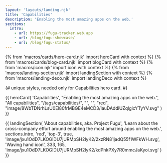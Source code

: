 ```yaml
---
layout: 'layouts/landing.njk'
title: 'Capabilities'
description: 'Enabling the most amazing apps on the web.'
sections:
  intro:
    - url: https://fugu-tracker.web.app
    - url: /blog/fugu-showcase/
    - url: /blog/fugu-status/
---
```


{% from 'macros/cards/hero-card.njk' import heroCard with context %}
{% from 'macros/cards/blog-card.njk' import blogCard with context %}
{% from 'macros/icon.njk' import icon with context %}
{% from 'macros/landing-section.njk' import landingSection with context %}
{% from 'macros/landing-deco.njk' import landingDeco with context %}

{# unique styles, needed only for Capabilities hero card. #}
<style>
.hero-card {
  background-image: url(https://wd.imgix.net/image/8WbTDNrhLsU0El80frMBGE4eMCD3/lD9tSNG70nGO94nSNAI3.svg);
  background-repeat: no-repeat;
  background-position: bottom right;
  background-size: contain;
}

.material-button.bg-green-medium {
  color: #fff;
}
</style>

{{ heroCard(
  'Capabilities',
  "Enabling the most amazing apps on the web.",
  "All capabilities",
  "/tags/capabilities/",
  "",
  "",
  "red",
  "image/8WbTDNrhLsU0El80frMBGE4eMCD3/lauDAddiUZqlgicYTyYV.svg"
  )
}}

{{ landingSection(
  'About capabilities, aka. Project Fugu',
  'Learn about the cross-company effort around enabling the most amazing apps on the web.',
  sections.intro,
  'red',
  'top-3',
  true,
  'image/jxu1OdD7LKOGIDU7jURMpSH2lyK2/2xzRN81jadQ55f1WFkWH.svg',
  'Waving hand icon',
  333,
  165,
  'image/jxu1OdD7LKOGIDU7jURMpSH2lyK2/kdPhkPXy7R0mmcJaKyoi.svg'
  )
}}